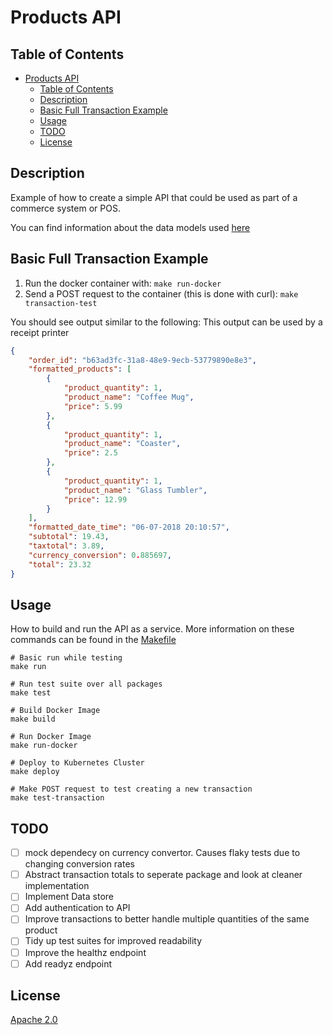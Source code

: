 # Products API

## Table of Contents

- [Products API](#products-api)
    - [Table of Contents](#table-of-contents)
    - [Description](#description)
    - [Basic Full Transaction Example](#basic-full-transaction-example)
    - [Usage](#usage)
    - [TODO](#todo)
    - [License](#license)

## Description

Example of how to create a simple API that could be used as part of a commerce system or POS.

You can find information about the data models used [here](./api/models)

## Basic Full Transaction Example 

1. Run the docker container with: `make run-docker` 
2. Send a POST request to the container (this is done with curl): `make transaction-test`

You should see output similar to the following:
This output can be used by a receipt printer

```json
{
    "order_id": "b63ad3fc-31a8-48e9-9ecb-53779890e8e3",
    "formatted_products": [
        {
            "product_quantity": 1,
            "product_name": "Coffee Mug",
            "price": 5.99
        },
        {
            "product_quantity": 1,
            "product_name": "Coaster",
            "price": 2.5
        },
        {
            "product_quantity": 1,
            "product_name": "Glass Tumbler",
            "price": 12.99
        }
    ],
    "formatted_date_time": "06-07-2018 20:10:57",
    "subtotal": 19.43,
    "taxtotal": 3.89,
    "currency_conversion": 0.885697,
    "total": 23.32
}
```

## Usage

How to build and run the API as a service. More information on these commands can be found in the [Makefile](./Makefile)

```shell
# Basic run while testing
make run

# Run test suite over all packages
make test

# Build Docker Image
make build

# Run Docker Image
make run-docker

# Deploy to Kubernetes Cluster
make deploy

# Make POST request to test creating a new transaction
make test-transaction
```

## TODO

- [ ] mock dependecy on currency convertor. Causes flaky tests due to changing conversion rates
- [ ] Abstract transaction totals to seperate package and look at cleaner implementation
- [ ] Implement Data store
- [ ] Add authentication to API
- [ ] Improve transactions to better handle multiple quantities of the same product
- [ ] Tidy up test suites for improved readability
- [ ] Improve the healthz endpoint
- [ ] Add readyz endpoint

## License

[Apache 2.0](./LICENSE)
